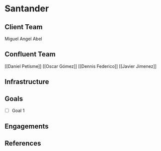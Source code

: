 # Santander

## Client Team

Miguel Angel
Abel

## Confluent Team

[[Daniel Petisme]]
[[Oscar Gómez]]
[[Dennis Federico]]
[[Javier Jimenez]]

## Infrastructure

## Goals
- [ ] Goal 1

## Engagements

## References

